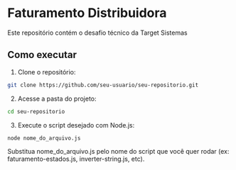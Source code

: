 # Faturamento Distribuidora

Este repositório contém o desafio técnico da Target Sistemas

## Como executar

1. Clone o repositório:

```bash
git clone https://github.com/seu-usuario/seu-repositorio.git
```

2. Acesse a pasta do projeto:

```bash
cd seu-repositorio
```

3. Execute o script desejado com Node.js:

```bash
node nome_do_arquivo.js
```
Substitua nome_do_arquivo.js pelo nome do script que você quer rodar (ex: faturamento-estados.js, inverter-string.js, etc).


